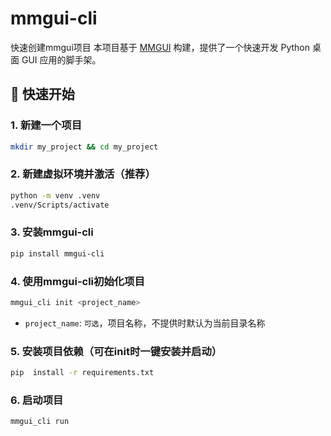 # mmgui-cli
快速创建mmgui项目
本项目基于 [MMGUI](https://github.com/sandin/mmgui/) 构建，提供了一个快速开发 Python 桌面 GUI 应用的脚手架。

## 🚀 快速开始

### 1. 新建一个项目
```bash
mkdir my_project && cd my_project
```

### 2. 新建虚拟环境并激活（推荐）
```bash
python -m venv .venv
.venv/Scripts/activate
```
### 3. 安装mmgui-cli
```bash
pip install mmgui-cli
```
### 4. 使用mmgui-cli初始化项目
```bash
mmgui_cli init <project_name>
```
- `project_name`: `可选`，项目名称，不提供时默认为当前目录名称
### 5. 安装项目依赖（可在init时一键安装并启动）
```bash
pip  install -r requirements.txt
```
### 6. 启动项目
```bash
mmgui_cli run
```


